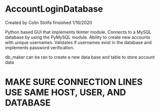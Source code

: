 # AccountLoginDatabase
Created by Colin Stolfa finsished 1/16/2020

Python based GUI that implements tkinter module.
Connects to a MySQL database by using the PyMySQL module.
Ability to create new accounts with unique usernames.
Validates if usernames exist in the database and implements password verification.

db_maker can be ran to create a new data base and table to store account data

# MAKE SURE CONNECTION LINES USE SAME HOST, USER, AND DATABASE
